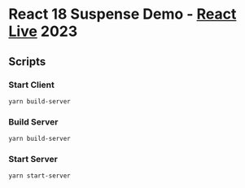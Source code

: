 # React 18 Suspense Demo - [React Live](https://reactlive.nl/) 2023

## Scripts

### Start Client
`yarn build-server`

### Build Server
`yarn build-server`

### Start Server
`yarn start-server`
